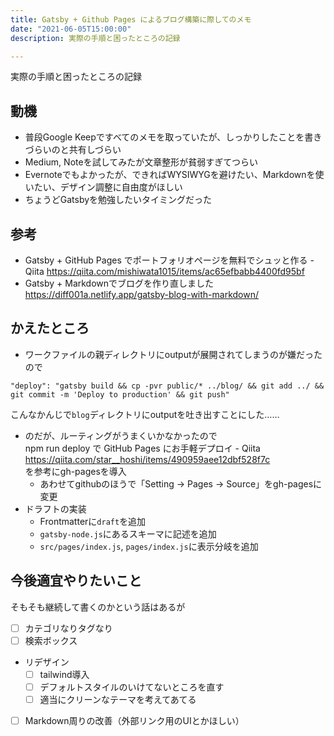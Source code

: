 ```yaml
---
title: Gatsby + Github Pages によるブログ構築に際してのメモ
date: "2021-06-05T15:00:00"
description: 実際の手順と困ったところの記録

---
```

実際の手順と困ったところの記録

## 動機
- 普段Google Keepですべてのメモを取っていたが、しっかりしたことを書きづらいのと共有しづらい
- Medium, Noteを試してみたが文章整形が貧弱すぎてつらい
- Evernoteでもよかったが、できればWYSIWYGを避けたい、Markdownを使いたい、デザイン調整に自由度がほしい
- ちょうどGatsbyを勉強したいタイミングだった

## 参考
- Gatsby + GitHub Pages でポートフォリオページを無料でシュッと作る - Qiita https://qiita.com/mishiwata1015/items/ac65efbabb4400fd95bf
- Gatsby + Markdownでブログを作り直しました https://diff001a.netlify.app/gatsby-blog-with-markdown/

## かえたところ
- ワークファイルの親ディレクトリにoutputが展開されてしまうのが嫌だったので
```
"deploy": "gatsby build && cp -pvr public/* ../blog/ && git add ../ && git commit -m 'Deploy to production' && git push"
```
こんなかんじで`blog`ディレクトリにoutputを吐き出すことにした……
- のだが、ルーティングがうまくいかなかったので\
npm run deploy で GitHub Pages にお手軽デプロイ - Qiita https://qiita.com/star__hoshi/items/490959aee12dbf528f7c \
を参考にgh-pagesを導入
  - あわせてgithubのほうで「Setting -> Pages -> Source」をgh-pagesに変更
- ドラフトの実装
  - Frontmatterに`draft`を追加
  - `gatsby-node.js`にあるスキーマに記述を追加
  - `src/pages/index.js`, `pages/index.js`に表示分岐を追加

## 今後適宜やりたいこと
そもそも継続して書くのかという話はあるが

- [ ] カテゴリなりタグなり
- [ ] 検索ボックス
- リデザイン
  - [ ] tailwind導入
  - [ ] デフォルトスタイルのいけてないところを直す
  - [ ] 適当にクリーンなテーマを考えてあてる
- [ ] Markdown周りの改善（外部リンク用のUIとかほしい）